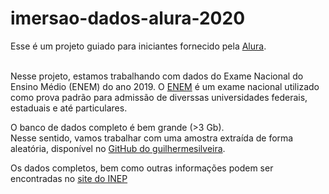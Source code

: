 # imersao-dados-alura-2020 

Esse é um projeto guiado para iniciantes fornecido pela [Alura](https://www.alura.com.br/).<br><br>

Nesse projeto, estamos trabalhando com dados do Exame Nacional do Ensino Médio (ENEM) do ano 2019. O [ENEM](https://enem.inep.gov.br/) é um exame nacional utilizado como prova padrão para admissão de diverssas universidades federais, estaduais e até particulares.

O banco de dados completo é bem grande (>3 Gb).<br>
Nesse sentido, vamos trabalhar com uma amostra extraída de forma aleatória, disponível no [GitHub do guilhermesilveira](https://github.com/alura-cursos/imersao-dados-2-2020).<br>

Os dados completos, bem como outras informações podem ser encontradas no [site do INEP](http://inep.gov.br/web/guest/microdados)
